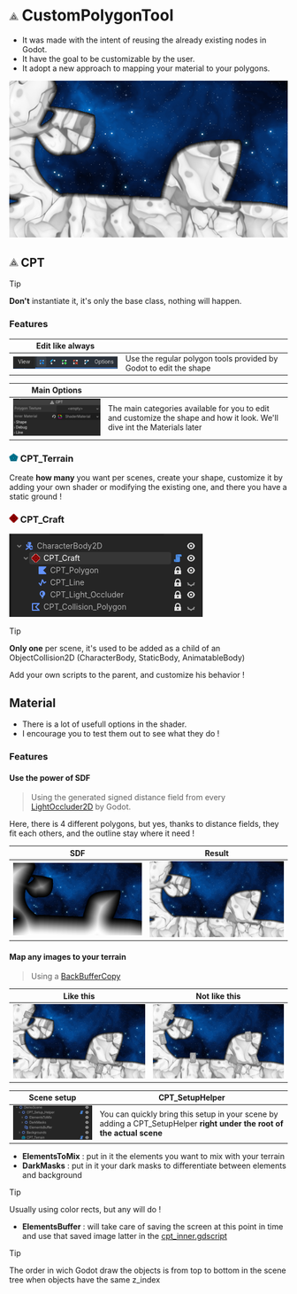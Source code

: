 # ![](addons/custom_polygon_tool/icons/cpt_icon.png) CustomPolygonTool
- It was made with the intent of reusing the already existing nodes in Godot.
- It have the goal to be customizable by the user.
- It adopt a new approach to mapping your material to your polygons.

![](git_images/scene_examples/demo_01.png)

## ![](addons/custom_polygon_tool/icons/cpt_icon.png) CPT
> [!TIP]
> **Don't** instantiate it, it's only the base class, nothing will happen.
### Features

| Edit like always | |
|-|-|
| ![](git_images/cpt_examples/modify.png) | Use the regular polygon tools provided by Godot to edit the shape |

| Main Options | |
|-|-|
| ![](git_images/cpt_examples/cpt_options_00.png) | The main categories available for you to edit and customize the shape and how it look. We'll dive int the Materials later |

### ![](addons/custom_polygon_tool/icons/cpt_terrain_icon.png) CPT_Terrain
Create **how many** you want per scenes, create your shape, customize it by adding your own shader or modifying the existing one, and there you have a static ground !

### ![](addons/custom_polygon_tool/icons/cpt_craft_icon.png) CPT_Craft
![](git_images/cpt_examples/cpt_craft_setup.png)
> [!TIP]
> **Only one** per scene, it's used to be added as a child of an ObjectCollision2D (CharacterBody, StaticBody, AnimatableBody)

Add your own scripts to the parent, and customize his behavior !

## Material

- There is a lot of usefull options in the shader.
- I encourage you to test them out to see what they do !

### Features

#### Use the power of SDF
> Using the generated signed distance field from every [LightOccluder2D](https://docs.godotengine.org/en/stable/classes/class_lightoccluder2d.html#lightoccluder2d) by Godot.

Here, there is 4 different polygons, but yes, thanks to distance fields, they fit each others, and the outline stay where it need !

| SDF | Result |
|-|-|
|![](git_images/mat_examples/use_sdf.png)|![](git_images/scene_examples/demo_01.png)|

#### Map any images to your terrain
> Using a [BackBufferCopy](https://docs.godotengine.org/fr/4.x/classes/class_backbuffercopy.html#backbuffercopy)

| Like this | Not like this |
|-|-|
| ![](git_images/scene_examples/demo_02.png) | ![](git_images/scene_examples/demo_03.png)

| Scene setup| CPT_SetupHelper |
|-|-|
| ![](git_images/mat_examples/SceneSetup.png) |You can quickly bring this setup in your scene by adding a CPT_SetupHelper **right under the root of the actual scene**|

- **ElementsToMix** : put in it the elements you want to mix with your terrain
- **DarkMasks** : put in it your dark masks to differentiate between elements and background
>[!TIP]
> Usually using color rects, but any will do !
- **ElementsBuffer** : will take care of saving the screen at this point in time and use that saved image latter in the [cpt_inner.gdscript](addons/custom_polygon_tool/materials/cpt_inner.gdshader)
>[!TIP]
> The order in wich Godot draw the objects is from top to bottom in the scene tree when objects have the same z_index
